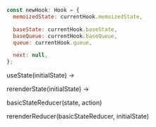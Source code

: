 ```javascript
const newHook: Hook = {
  memoizedState: currentHook.memoizedState,

  baseState: currentHook.baseState,
  baseQueue: currentHook.baseQueue,
  queue: currentHook.queue,

  next: null,
};
```

useState(initialState) ->

rerenderState(initialState) ->

basicStateReducer(state, action)

rerenderReducer(basicStateReducer, initialState)
